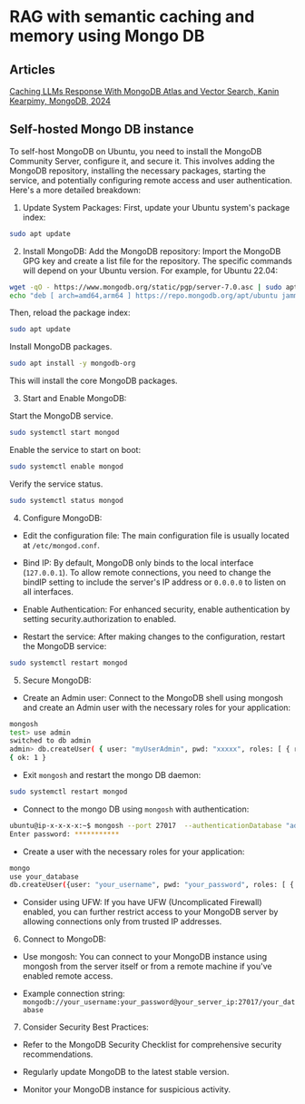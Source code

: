 # RAG with semantic caching and memory using Mongo DB

## Articles

[Caching LLMs Response With MongoDB Atlas and Vector Search, Kanin Kearpimy, MongoDB, 2024](https://www.mongodb.com/developer/products/atlas/llm_caching_with_mongodb/)

## Self-hosted Mongo DB instance

To self-host MongoDB on Ubuntu, you need to install the MongoDB Community Server, configure it, and secure it. This involves adding the MongoDB repository, installing the necessary packages, starting the service, and potentially configuring remote access and user authentication. 
Here's a more detailed breakdown:

1. Update System Packages:
First, update your Ubuntu system's package index:

```bash
sudo apt update
```

2. Install MongoDB:
Add the MongoDB repository: Import the MongoDB GPG key and create a list file for the repository. The specific commands will depend on your Ubuntu version. For example, for Ubuntu 22.04:

```bash
wget -qO - https://www.mongodb.org/static/pgp/server-7.0.asc | sudo apt-key add - 
echo "deb [ arch=amd64,arm64 ] https://repo.mongodb.org/apt/ubuntu jammy/mongodb-org/7.0 multiverse" | sudo tee /etc/apt/sources.list.d/mongodb-org-7.0.list
```

Then, reload the package index: 

```bash
sudo apt update
```

Install MongoDB packages. 

```bash
sudo apt install -y mongodb-org
```

This will install the core MongoDB packages. 

3. Start and Enable MongoDB:

Start the MongoDB service. 

```bash
sudo systemctl start mongod
```

Enable the service to start on boot:

```bash
sudo systemctl enable mongod
```

Verify the service status. 

```bash
sudo systemctl status mongod
```

4. Configure MongoDB:

* Edit the configuration file: The main configuration file is usually located at `/etc/mongod.conf`. 

* Bind IP: By default, MongoDB only binds to the local interface (`127.0.0.1`). To allow remote connections, you need to change the bindIP setting to include the server's IP address or `0.0.0.0` to listen on all interfaces.
  
* Enable Authentication: For enhanced security, enable authentication by setting security.authorization to enabled.
  
* Restart the service: After making changes to the configuration, restart the MongoDB service:

```bash
sudo systemctl restart mongod
```

5. Secure MongoDB: 

* Create an Admin user: Connect to the MongoDB shell using mongosh and create an Admin user with the necessary roles for your application:

```bash
mongosh
test> use admin
switched to db admin
admin> db.createUser( { user: "myUserAdmin", pwd: "xxxxx", roles: [ { role: "userAdminAnyDatabase", db: "admin" }, { role: "readWriteAnyDatabase", db: "admin" } ] } )
{ ok: 1 }
```
* Exit `mongosh` and restart the mongo DB daemon:

```bash
sudo systemctl restart mongod
```
* Connect to the mongo DB using `mongosh` with authentication:

```bash
ubuntu@ip-x-x-x-x:~$ mongosh --port 27017  --authenticationDatabase "admin" -u "myUserAdmin" -p
Enter password: ***********
```

* Create a user with the necessary roles for your application: 

```bash
mongo
use your_database
db.createUser({user: "your_username", pwd: "your_password", roles: [ { role: "readWrite", db: "your_database" } ]})
```

* Consider using UFW: If you have UFW (Uncomplicated Firewall) enabled, you can further restrict access to your MongoDB server by allowing connections only from trusted IP addresses.

6. Connect to MongoDB:

* Use mongosh: You can connect to your MongoDB instance using mongosh from the server itself or from a remote machine if you've enabled remote access.

* Example connection string: `mongodb://your_username:your_password@your_server_ip:27017/your_database `

7. Consider Security Best Practices:

* Refer to the MongoDB Security Checklist for comprehensive security recommendations.

* Regularly update MongoDB to the latest stable version.

* Monitor your MongoDB instance for suspicious activity. 
